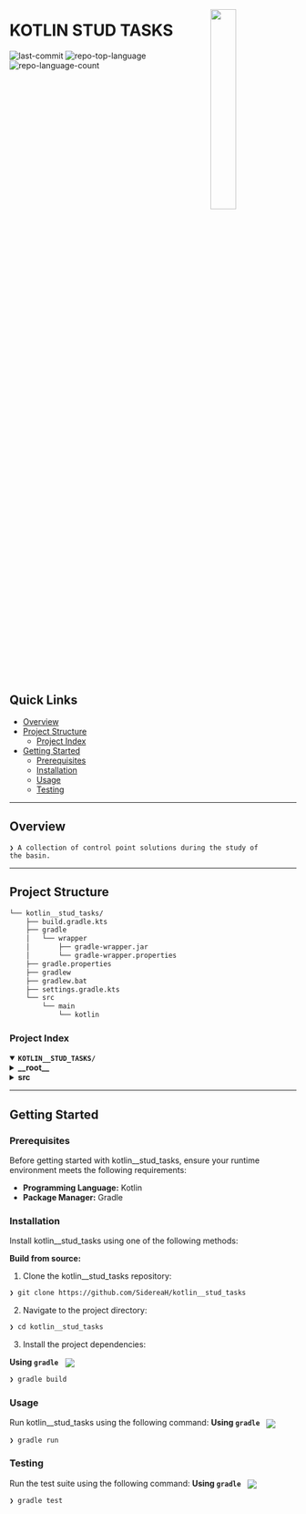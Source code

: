 <div align="left" style="position: relative;">
<img src="https://cdn-icons-png.flaticon.com/512/6295/6295417.png" align="right" width="30%" style="margin: -20px 0 0 20px;">
<h1>KOTLIN STUD TASKS</h1>

<p align="left">
	<img src="https://img.shields.io/github/last-commit/SidereaH/kotlin__stud_tasks?style=default&logo=git&logoColor=white&color=0080ff" alt="last-commit">
	<img src="https://img.shields.io/github/languages/top/SidereaH/kotlin__stud_tasks?style=default&color=0080ff" alt="repo-top-language">
	<img src="https://img.shields.io/github/languages/count/SidereaH/kotlin__stud_tasks?style=default&color=0080ff" alt="repo-language-count">
</p>
<p align="left"><!-- default option, no dependency badges. -->
</p>
<p align="left">
	<!-- default option, no dependency badges. -->
</p>
</div>
<br clear="right">

##  Quick Links

- [ Overview](#-overview)
- [ Project Structure](#-project-structure)
    - [ Project Index](#-project-index)
- [ Getting Started](#-getting-started)
    - [ Prerequisites](#-prerequisites)
    - [ Installation](#-installation)
    - [ Usage](#-usage)
    - [ Testing](#-testing)


---

##  Overview

<code>❯ A collection of control point solutions during the study of the basin.</code>


---

##  Project Structure

```sh
└── kotlin__stud_tasks/
    ├── build.gradle.kts
    ├── gradle
    │   └── wrapper
    │       ├── gradle-wrapper.jar
    │       └── gradle-wrapper.properties
    ├── gradle.properties
    ├── gradlew
    ├── gradlew.bat
    ├── settings.gradle.kts
    └── src
        └── main
            └── kotlin
```


###  Project Index
<details open>
	<summary><b><code>KOTLIN__STUD_TASKS/</code></b></summary>
	<details> <!-- __root__ Submodule -->
		<summary><b>__root__</b></summary>
		<blockquote>
			<table>
			<tr>
				<td><b><a href='https://github.com/SidereaH/kotlin__stud_tasks/blob/master/gradlew.bat'>gradlew.bat</a></b></td>
				<td><code>❯ REPLACE-ME</code></td>
			</tr>
			<tr>
				<td><b><a href='https://github.com/SidereaH/kotlin__stud_tasks/blob/master/build.gradle.kts'>build.gradle.kts</a></b></td>
				<td><code>❯ REPLACE-ME</code></td>
			</tr>
			<tr>
				<td><b><a href='https://github.com/SidereaH/kotlin__stud_tasks/blob/master/settings.gradle.kts'>settings.gradle.kts</a></b></td>
				<td><code>❯ REPLACE-ME</code></td>
			</tr>
			</table>
		</blockquote>
	</details>
	<details> <!-- src Submodule -->
		<summary><b>src</b></summary>
		<blockquote>
			<details>
				<summary><b>main</b></summary>
				<blockquote>
					<details>
						<summary><b>kotlin</b></summary>
						<blockquote>
							<table>
							<tr>
								<td><b><a href='https://github.com/SidereaH/kotlin__stud_tasks/blob/master/src/main/kotlin/kt2.kt'>kt2.kt</a></b></td>
								<td><code>❯ REPLACE-ME</code></td>
							</tr>
							<tr>
								<td><b><a href='https://github.com/SidereaH/kotlin__stud_tasks/blob/master/src/main/kotlin/Main.kt'>Main.kt</a></b></td>
								<td><code>❯ REPLACE-ME</code></td>
							</tr>
							<tr>
								<td><b><a href='https://github.com/SidereaH/kotlin__stud_tasks/blob/master/src/main/kotlin/kt1.kt'>kt1.kt</a></b></td>
								<td><code>❯ REPLACE-ME</code></td>
							</tr>
							</table>
						</blockquote>
					</details>
				</blockquote>
			</details>
		</blockquote>
	</details>
</details>

---
##  Getting Started

###  Prerequisites

Before getting started with kotlin__stud_tasks, ensure your runtime environment meets the following requirements:

- **Programming Language:** Kotlin
- **Package Manager:** Gradle


###  Installation

Install kotlin__stud_tasks using one of the following methods:

**Build from source:**

1. Clone the kotlin__stud_tasks repository:
```sh
❯ git clone https://github.com/SidereaH/kotlin__stud_tasks
```

2. Navigate to the project directory:
```sh
❯ cd kotlin__stud_tasks
```

3. Install the project dependencies:


**Using `gradle`** &nbsp; [<img align="center" src="https://img.shields.io/badge/Kotlin-0095D5.svg?style={badge_style}&logo=kotlin&logoColor=white" />](https://kotlinlang.org/)

```sh
❯ gradle build
```




###  Usage
Run kotlin__stud_tasks using the following command:
**Using `gradle`** &nbsp; [<img align="center" src="https://img.shields.io/badge/Kotlin-0095D5.svg?style={badge_style}&logo=kotlin&logoColor=white" />](https://kotlinlang.org/)

```sh
❯ gradle run
```


###  Testing
Run the test suite using the following command:
**Using `gradle`** &nbsp; [<img align="center" src="https://img.shields.io/badge/Kotlin-0095D5.svg?style={badge_style}&logo=kotlin&logoColor=white" />](https://kotlinlang.org/)

```sh
❯ gradle test
```


